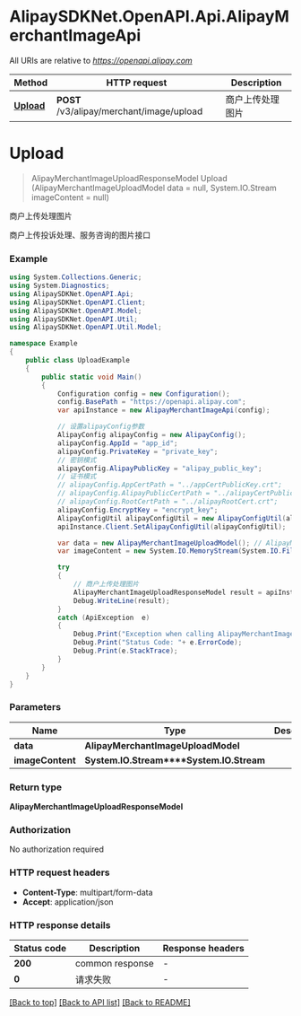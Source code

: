 # AlipaySDKNet.OpenAPI.Api.AlipayMerchantImageApi

All URIs are relative to *https://openapi.alipay.com*

Method | HTTP request | Description
------------- | ------------- | -------------
[**Upload**](AlipayMerchantImageApi.md#upload) | **POST** /v3/alipay/merchant/image/upload | 商户上传处理图片


<a name="upload"></a>
# **Upload**
> AlipayMerchantImageUploadResponseModel Upload (AlipayMerchantImageUploadModel data = null, System.IO.Stream imageContent = null)

商户上传处理图片

商户上传投诉处理、服务咨询的图片接口

### Example
```csharp
using System.Collections.Generic;
using System.Diagnostics;
using AlipaySDKNet.OpenAPI.Api;
using AlipaySDKNet.OpenAPI.Client;
using AlipaySDKNet.OpenAPI.Model;
using AlipaySDKNet.OpenAPI.Util;
using AlipaySDKNet.OpenAPI.Util.Model;

namespace Example
{
    public class UploadExample
    {
        public static void Main()
        {
            Configuration config = new Configuration();
            config.BasePath = "https://openapi.alipay.com";
            var apiInstance = new AlipayMerchantImageApi(config);

            // 设置alipayConfig参数
            AlipayConfig alipayConfig = new AlipayConfig();
            alipayConfig.AppId = "app_id";
            alipayConfig.PrivateKey = "private_key";
            // 密钥模式
            alipayConfig.AlipayPublicKey = "alipay_public_key";
            // 证书模式
            // alipayConfig.AppCertPath = "../appCertPublicKey.crt";
            // alipayConfig.AlipayPublicCertPath = "../alipayCertPublicKey_RSA2.crt";
            // alipayConfig.RootCertPath = "../alipayRootCert.crt";
            alipayConfig.EncryptKey = "encrypt_key";
            AlipayConfigUtil alipayConfigUtil = new AlipayConfigUtil(alipayConfig);
            apiInstance.Client.SetAlipayConfigUtil(alipayConfigUtil);

            var data = new AlipayMerchantImageUploadModel(); // AlipayMerchantImageUploadModel |  (optional) 
            var imageContent = new System.IO.MemoryStream(System.IO.File.ReadAllBytes("/path/to/file.txt"));  // System.IO.Stream |  (optional) 

            try
            {
                // 商户上传处理图片
                AlipayMerchantImageUploadResponseModel result = apiInstance.Upload(data, imageContent);
                Debug.WriteLine(result);
            }
            catch (ApiException  e)
            {
                Debug.Print("Exception when calling AlipayMerchantImageApi.Upload: " + e.Message );
                Debug.Print("Status Code: "+ e.ErrorCode);
                Debug.Print(e.StackTrace);
            }
        }
    }
}
```

### Parameters

Name | Type | Description  | Notes
------------- | ------------- | ------------- | -------------
 **data** | **AlipayMerchantImageUploadModel**|  | [optional] 
 **imageContent** | **System.IO.Stream****System.IO.Stream**|  | [optional] 

### Return type

**AlipayMerchantImageUploadResponseModel**

### Authorization

No authorization required

### HTTP request headers

 - **Content-Type**: multipart/form-data
 - **Accept**: application/json


### HTTP response details
| Status code | Description | Response headers |
|-------------|-------------|------------------|
| **200** | common response |  -  |
| **0** | 请求失败 |  -  |

[[Back to top]](#) [[Back to API list]](../README.md#documentation-for-api-endpoints) [[Back to README]](../README.md)

